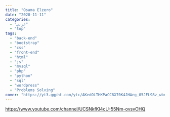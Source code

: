 ```yaml
---
title: "Osama Elzero"
date: "2020-11-11"
categories:
  - "عربي"
  - "top"
tags:
  - "back-end"
  - "bootstrap"
  - "css"
  - "front-end"
  - "html"
  - "js"
  - "mysql"
  - "php"
  - "python"
  - "sql"
  - "wordpress"
  - "Problems Solving"
cover: "https://yt3.ggpht.com/ytc/AKedOLTHKPaCC8X70K4JHAeg_05JFL98z_wbnAPzWrgKIg=s176-c-k-c0x00ffffff-no-rj-mo"
---
```


https://www.youtube.com/channel/UCSNkfKl4cU-55Nm-ovsvOHQ

